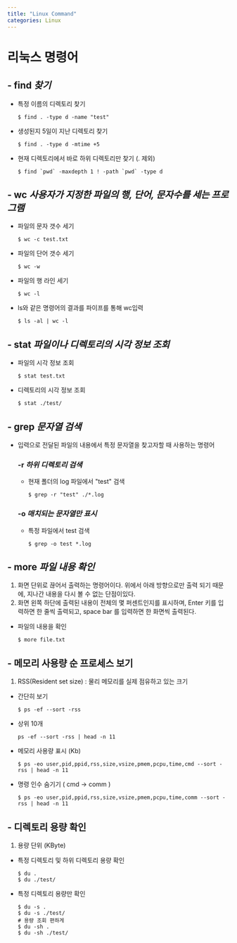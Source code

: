 ```yaml
---
title: "Linux Command"
categories: Linux
---
```


# 리눅스 명령어

## - find *찾기*
- 특정 이름의 디렉토리 찾기
  ```
  $ find . -type d -name "test"
  ```
- 생성된지 5일이 지난 디렉토리 찾기
  ```
  $ find . -type d -mtime +5
  ```
- 현재 디렉토리에서 바로 하위 디렉토리만 찾기 (. 제외)
  ```
  $ find `pwd` -maxdepth 1 ! -path `pwd` -type d
  ```

## - wc *사용자가 지정한 파일의 행, 단어, 문자수를 세는 프로그램*
- 파일의 문자 갯수 세기
  ```
  $ wc -c test.txt
  ```
- 파일의 단어 갯수 세기
  ```
  $ wc -w
  ```
- 파일의 행 라인 세기
  ```
  $ wc -l
  ```
- ls와 같은 명령어의 결과를 파이프를 통해 wc입력
  ```
  $ ls -al | wc -l
  ```

## - stat *파일이나 디렉토리의 시각 정보 조회*
- 파일의 시각 정보 조회
  ```
  $ stat test.txt
  ```
- 디렉토리의 시각 정보 조회
  ```
  $ stat ./test/
  ```
  
## - grep *문자열 검색*
  - 입력으로 전달된 파일의 내용에서 특정 문자열을 찾고자할 때 사용하는 명령어
    ### -r *하위 디렉토리 검색*
      - 현재 폴더의 log 파일에서 "test" 검색
        ```
        $ grep -r "test" ./*.log
        ```
    ### -o *매치되는 문자열만 표시*
      - 특정 파일에서 test 검색
        ```
        $ grep -o test *.log
        ```

## - more *파일 내용 확인*
  1. 화면 단위로 끊어서 출력하는 명령어이다. 위에서 아래 방향으로만 출력 되기 때문에, 지나간 내용을 다시 볼 수 없는 단점이있다.
  2. 화면 왼쪽 하단에 출력된 내용이 전체의 몇 퍼센트인지를 표시하며, Enter 키를 입력하면 한 줄씩 출력되고, space bar 를 입력하면 한 화면씩 출력된다. 
  - 파일의 내용을 확인
    ```
    $ more file.txt
    ```
  
## - 메모리 사용량 순 프로세스 보기
  1. RSS(Resident set size) : 물리 메모리를 실제 점유하고 있는 크기
  - 간단히 보기
    ```
    $ ps -ef --sort -rss
    ```
  - 상위 10개
    ```
    ps -ef --sort -rss | head -n 11
    ```
  - 메모리 사용량 표시 (Kb)
    ```
    $ ps -eo user,pid,ppid,rss,size,vsize,pmem,pcpu,time,cmd --sort -rss | head -n 11
    ```
  - 명령 인수 숨기기 ( cmd -> comm )
    ```
    $ ps -eo user,pid,ppid,rss,size,vsize,pmem,pcpu,time,comm --sort -rss | head -n 11
    ```

## - 디렉토리 용량 확인
  1. 용량 단위 (KByte)
  - 특정 디렉토리 및 하위 디렉토리 용량 확인
    ```
    $ du .
    $ du ./test/
    ```
  - 특정 디렉토리 용량만 확인
    ```
    $ du -s .
    $ du -s ./test/
    # 용량 조회 편하게
    $ du -sh .
    $ du -sh ./test/
    ```
  
  
